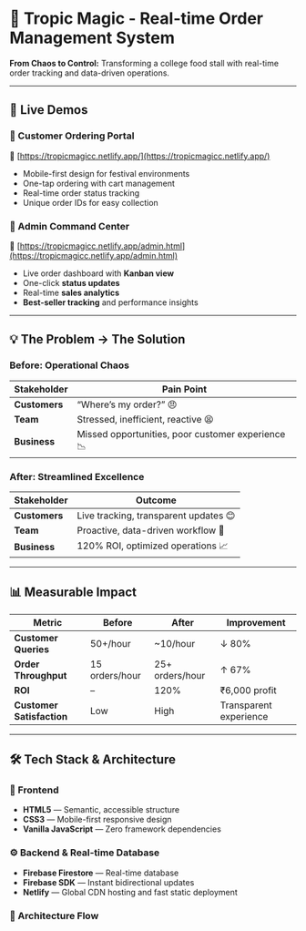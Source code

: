 # 🌴 Tropic Magic - Real-time Order Management System

**From Chaos to Control:** Transforming a college food stall with real-time order tracking and data-driven operations.

---

## 🚀 Live Demos

### 📱 Customer Ordering Portal  
🔗 [https://tropicmagicc.netlify.app/](https://tropicmagicc.netlify.app/)  
- Mobile-first design for festival environments  
- One-tap ordering with cart management  
- Real-time order status tracking  
- Unique order IDs for easy collection  

### 🎯 Admin Command Center  
🔗 [https://tropicmagicc.netlify.app/admin.html](https://tropicmagicc.netlify.app/admin.html)  
- Live order dashboard with **Kanban view**  
- One-click **status updates**  
- Real-time **sales analytics**  
- **Best-seller tracking** and performance insights  

---

## 💡 The Problem → The Solution

### Before: **Operational Chaos**
| Stakeholder | Pain Point |
|--------------|-------------|
| **Customers** | “Where’s my order?” 😠 |
| **Team** | Stressed, inefficient, reactive 😫 |
| **Business** | Missed opportunities, poor customer experience 📉 |

### After: **Streamlined Excellence**
| Stakeholder | Outcome |
|--------------|----------|
| **Customers** | Live tracking, transparent updates 😊 |
| **Team** | Proactive, data-driven workflow 🚀 |
| **Business** | 120% ROI, optimized operations 📈 |

---

## 📊 Measurable Impact

| Metric | Before | After | Improvement |
|--------|--------|-------|-------------|
| **Customer Queries** | 50+/hour | ~10/hour | ↓ 80% |
| **Order Throughput** | 15 orders/hour | 25+ orders/hour | ↑ 67% |
| **ROI** | – | 120% | ₹6,000 profit |
| **Customer Satisfaction** | Low | High | Transparent experience |

---

## 🛠️ Tech Stack & Architecture

### 🧱 Frontend
- **HTML5** — Semantic, accessible structure  
- **CSS3** — Mobile-first responsive design  
- **Vanilla JavaScript** — Zero framework dependencies  

### ⚙️ Backend & Real-time Database
- **Firebase Firestore** — Real-time database  
- **Firebase SDK** — Instant bidirectional updates  
- **Netlify** — Global CDN hosting and fast static deployment  

### 🧩 Architecture Flow
